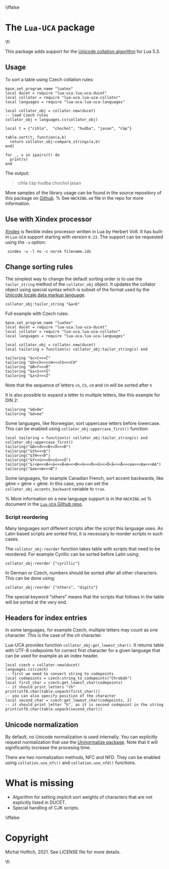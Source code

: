 \iffalse
# The `Lua-UCA` package
\fi

This package adds support for the [Unicode collation algorithm](https://unicode.org/reports/tr10/) for Lua 5.3. 


## Usage

To sort a table using Czech collation rules:

   
    kpse.set_program_name "luatex"
    local ducet = require "lua-uca.lua-uca-ducet"
    local collator = require "lua-uca.lua-uca-collator"
    local languages = require "lua-uca.lua-uca-languages"
    
    local collator_obj = collator.new(ducet)
    -- load Czech rules
    collator_obj = languages.cs(collator_obj)
    
    local t = {"cihla",  "chochol", "hudba", "jasan", "čáp"}
    
    table.sort(t, function(a,b) 
      return collator_obj:compare_strings(a,b) 
    end)
    
    for _, v in ipairs(t) do
      print(v)
    end

The output:

> cihla
> čáp
> hudba
> chochol
> jasan

More samples of the library usage can be found in the source repository of this package on [Github](https://github.com/michal-h21/lua-uca).
% See `HACKING.md` file in the repo for more information.

## Use with Xindex processor

[Xindex](https://www.ctan.org/pkg/xindex) is flexible index processor written
in Lua by Herbert Voß. It has built-in `Lua-UCA` support starting with version
`0.23`. The support can be requested using the `-u` option:

     xindex -u -l no -c norsk filename.idx


## Change sorting rules

The simplest way to change the default sorting order is to use the
`tailor_string` method of the `collator_obj` object. It updates the collator object using
special syntax which is subset of the format used by the [Unicode locale data
markup
language](https://www.unicode.org/reports/tr35/tr35-collation.html#Orderings).

    collator_obj:tailor_string "&a<b"

Full example with Czech rules:

    kpse.set_program_name "luatex"
    local ducet = require "lua-uca.lua-uca-ducet"
    local collator = require "lua-uca.lua-uca-collator"
    local languages = require "lua-uca.lua-uca-languages"
    
    local collator_obj = collator.new(ducet)
    local tailoring = function(s) collator_obj:tailor_string(s) end

    tailoring "&c<č<<<Č"
    tailoring "&h<ch<<<cH<<<Ch<<<CH"
    tailoring "&R<ř<<<Ř"
    tailoring "&s<š<<<Š"
    tailoring "&z<ž<<<Ž"

Note that the sequence of letters `ch`, `Ch`, `cH` and `CH` will be sorted after `h`

It is also possible to expand a letter to multiple letters, like this example for DIN 2:


    tailoring "&Ö=Oe"
    tailoring "&ö=oe"

Some languages, like Norwegian, sort uppercase letters before lowercase. This
can be enabled using `collator_obj:uppercase_first()` function:

    local tailoring = function(s) collator_obj:tailor_string(s) end
    collator_obj:uppercase_first()
    tailoring("&D<<đ<<<Đ<<ð<<<Ð")
    tailoring("&th<<<þ")
    tailoring("&TH<<<Þ")
    tailoring("&Y<<ü<<<Ü<<ű<<<Ű")
    tailoring("&ǀ<æ<<<Æ<<ä<<<Ä<ø<<<Ø<<ö<<<Ö<<ő<<<Ő<å<<<Å<<<aa<<<Aa<<<AA")
    tailoring("&oe<<œ<<<Œ")


Some languages, for example Canadian French, sort accent backwards, like gêne < gëne < gêné. 
In this case, you can set the `collator_obj.accents_backward` variable to `true`.


% More information on a new language support is in the `HACKING.md`
% document in the [`Lua-UCA` Github repo](https://github.com/michal-h21/lua-uca/blob/master/HACKING.md).

### Script reordering

Many languages sort different scripts after the script this language uses. As
Latin based scripts are sorted first, it is necessary to reorder scripts in
such cases.

The `collator_obj:reorder` function takes table with scripts that need to be reordered. 
For example Cyrillic can be sorted before Latin using:

    collator_obj:reorder {"cyrillic"}

In German or Czech, numbers should be sorted after all other characters. This can be done using:

    collator_obj:reorder {"others", "digits"}

The special keyword "others" means that the scripts that follows in the table
will be sorted at the very end.

## Headers for index entries

In some languages, for example Czech, multiple letters may count as one
character. This is the case of the *ch* character. 

Lua-UCA provides function `collator_obj:get_lowest_char()`. It returns table with UTF-8 codepoints 
for correct first character for a given language that can be used for example as an index header.


    local czech = collator.new(ducet)
    languages.cs(czech)
    -- first we need to convert string to codepoints
    local codepoints = czech:string_to_codepoints("Chrobák")
    local first_char = czech:get_lowest_char(codepoints)
    -- it should print letters "ch"
    print(utf8.char(table.unpack(first_char)))
    -- you can also specify position of the character
    local second_char = czech:get_lowest_char(codepoints, 2)
    -- it should print letter "h", as it is second codepoint in the string
    print(utf8.char(table.unpack(second_char)))


## Unicode normalization

By default, no Unicode normalization is used internally. You can explicitly request normalization that use the
[Uninormalize package](https://ctan.org/pkg/uninormalize?lang=en). Note that it will significantly increase the
procesing time. 

There are two normalization methods, NFC and NFD. They can be enabled using
`collation.use_nfc()` and `collation.use_nfd()` functions.


# What is missing

- Algorithm for setting implicit sort weights of characters that are not explicitly listed in DUCET.
- Special handling of CJK scripts.

\iffalse
# Copyright

Michal Hoftich, 2021. See LICENSE file for more details.


\fi
